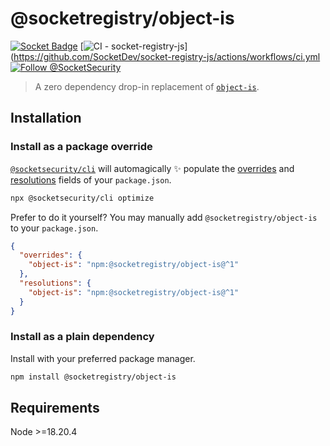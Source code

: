 # @socketregistry/object-is

[![Socket Badge](https://socket.dev/api/badge/npm/package/@socketregistry/object-is)](https://socket.dev/npm/package/@socketregistry/object-is)
[![CI - socket-registry-js](https://github.com/SocketDev/socket-registry-js/actions/workflows/ci.yml/badge.svg)](https://github.com/SocketDev/socket-registry-js/actions/workflows/ci.yml
[![Follow @SocketSecurity](https://img.shields.io/twitter/follow/SocketSecurity?style=social)](https://twitter.com/SocketSecurity)

> A zero dependency drop-in replacement of
> [`object-is`](https://www.npmjs.com/package/object-is).

## Installation

### Install as a package override

[`@socketsecurity/cli`](https://www.npmjs.com/package/@socketsecurity/cli) will
automagically :sparkles: populate the
[overrides](https://docs.npmjs.com/cli/v9/configuring-npm/package-json#overrides)
and [resolutions](https://yarnpkg.com/configuration/manifest#resolutions) fields
of your `package.json`.

```sh
npx @socketsecurity/cli optimize
```

Prefer to do it yourself? You may manually add `@socketregistry/object-is` to
your `package.json`.

```json
{
  "overrides": {
    "object-is": "npm:@socketregistry/object-is@^1"
  },
  "resolutions": {
    "object-is": "npm:@socketregistry/object-is@^1"
  }
}
```

### Install as a plain dependency

Install with your preferred package manager.

```sh
npm install @socketregistry/object-is
```

## Requirements

Node &gt;=18.20.4
